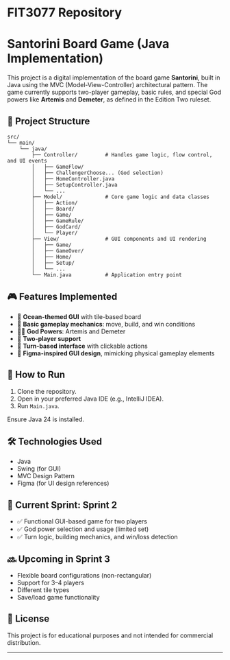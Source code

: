 # FIT3077 Repository

# Santorini Board Game (Java Implementation)

This project is a digital implementation of the board game **Santorini**, built in Java using the MVC (Model-View-Controller) architectural pattern. The game currently supports two-player gameplay, basic rules, and special God powers like **Artemis** and **Demeter**, as defined in the Edition Two ruleset.

## 📁 Project Structure

```text
src/
└── main/
    └── java/
        ├── Controller/         # Handles game logic, flow control, and UI events
        │   ├── GameFlow/
        │   ├── ChallengerChoose... (God selection)
        │   ├── HomeController.java
        │   ├── SetupController.java
        │   └── ...
        ├── Model/              # Core game logic and data classes
        │   ├── Action/
        │   ├── Board/
        │   ├── Game/
        │   ├── GameRule/
        │   ├── GodCard/
        │   └── Player/
        ├── View/               # GUI components and UI rendering
        │   ├── Game/
        │   ├── GameOver/
        │   ├── Home/
        │   ├── Setup/
        │   └── ...
        └── Main.java           # Application entry point
```


## 🎮 Features Implemented

- 🌊 **Ocean-themed GUI** with tile-based board
- 🧱 **Basic gameplay mechanics**: move, build, and win conditions
- 🧙‍♂️ **God Powers**: Artemis and Demeter
- 👤 **Two-player support**
- 🧩 **Turn-based interface** with clickable actions
- 🎨 **Figma-inspired GUI design**, mimicking physical gameplay elements

## 🚀 How to Run

1. Clone the repository.
2. Open in your preferred Java IDE (e.g., IntelliJ IDEA).
3. Run `Main.java`.

Ensure Java 24 is installed.

## 🛠 Technologies Used

- Java
- Swing (for GUI)
- MVC Design Pattern
- Figma (for UI design references)

## 📅 Current Sprint: Sprint 2

- ✅ Functional GUI-based game for two players
- ✅ God power selection and usage (limited set)
- ✅ Turn logic, building mechanics, and win/loss detection

## 🔜 Upcoming in Sprint 3

- Flexible board configurations (non-rectangular)
- Support for 3–4 players
- Different tile types
- Save/load game functionality

## 📄 License

This project is for educational purposes and not intended for commercial distribution.

---
